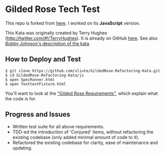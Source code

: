 # Gilded Rose Tech Test

This repo is forked from [here](https://github.com/emilybache/GildedRose-Refactoring-Kata). I worked on its __JavaScript__ version.

This Kata was originally created by Terry Hughes (http://twitter.com/#!/TerryHughes). It is already on GitHub [here](https://github.com/NotMyself/GildedRose). See also [Bobby Johnson's description of the kata](http://iamnotmyself.com/2011/02/13/refactor-this-the-gilded-rose-kata/).

## How to Deploy and Test

```
$ git clone https://github.com/sliute/GildedRose-Refactoring-Kata.git
$ cd GildedRose-Refactoring-Kata/js
$ open SpecRunner.html
$ open TexttestFixture.html
```
You'll want to look at the ["Gilded Rose Requirements"](https://github.com/emilybache/GildedRose-Refactoring-Kata/tree/master/GildedRoseRequirements.txt), which explain what the code is for.

## Progress and Issues

* Written test suite for all above requirements.
* TDD-ed the introduction of 'Conjured' items, without refactoring the existing codebase (only added minimal amount of code to it).
* Refactored the existing codebase for clarity, ease of maintenance and updating.
